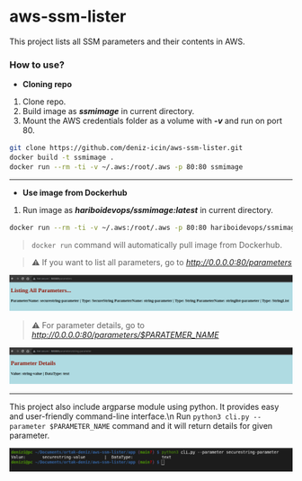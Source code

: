 # aws-ssm-lister

This project lists all SSM parameters and their contents in AWS.

### How to use?

- **Cloning repo**

1. Clone repo.
2. Build image as **_ssmimage_** in current directory.
3. Mount the AWS credentials folder as a volume with **_-v_** and run on port 80.

``` bash
git clone https://github.com/deniz-icin/aws-ssm-lister.git
docker build -t ssmimage .
docker run --rm -ti -v ~/.aws:/root/.aws -p 80:80 ssmimage
```

-----------------------------------------------------------------------------------------------------

- **Use image from Dockerhub**

1. Run image as **_hariboidevops/ssmimage:latest_** in current directory.

``` bash
docker run --rm -ti -v ~/.aws:/root/.aws -p 80:80 hariboidevops/ssmimage:latest
```
> `docker run` command will automatically pull image from Dockerhub.

> :warning: If you want to list all parameters, go to *http://0.0.0.0:80/parameters*

![Parameter-screenshot](assets/parameters.png)

> :warning: For parameter details, go to *http://0.0.0.0:80/parameters/$PARATEMER_NAME*

![Content-screenshot](assets/contents.png)

--------------------------

This project also include argparse module using python. It provides easy and user-friendly command-line interface.\n
Run `python3 cli.py --parameter $PARAMETER_NAME` command and it will return details for given parameter.

![Argparser-screenshot](assets/argparser.png)
